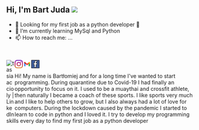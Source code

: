 ## Hi, I'm Bart Juda <img src="https://media.giphy.com/media/hvRJCLFzcasrR4ia7z/giphy.gif" width="25px">

<!--
**west32/west32** is a ✨ _special_ ✨ repository because its `README.md` (this file) appears on your GitHub profile.



- 🔭 I’m currently working on 
- 🌱 I’m currently learning MySql and PYTHON
- 👯 I’m looking to collaborate on ...
- 🤔 I’m looking for help with ...
MuayThai 🥊 and CrossFit 🏋️ coach Looking for my first job as a python developer 🐍

- 😄 Pronouns: ...
- ⚡ Fun fact: ...
-->
- 🤔 Looking for my first job as a python developer 🐍
- 🌱 I’m currently learning MySql and Python
- 📫 How to reach me: ...
<br>

[<img align="left" alt="tassiaaccioly | LinkedIn" width="22px" src="./linkedin.svg" />][linkedin]
[<img align="left" alt="itsmetherogue | Twitter" width="22px" src="./instagram.svg" />][instagram]
[<img align="left" alt="tassia.accioly | Gmail" width="22px" src="./gmail.svg" />][gmail]
[<img align="left" alt="tassiaaccioly | Medium" width="22px" src="./facebook.svg" />][facebook]
<br>
<br>
Hi! My name is Bartłomiej and for a long time I've wanted to start programming. During quarantine due to Covid-19 I had finally an opportunity to focus on it. I used to be a muaythai and crossfit athlete, then naturally I became a coach of these sports. I like sports very much and I like to help others to grow, but I also always had a lot of love for computers. During the lockdown caused by the pandemic I started to learn to code in python and I loved it. I try to develop my programming skills every day to find my first job as a python developer 

[linkedin]: https://www.linkedin.com/in/bart%C5%82omiej-juda-9a9220224/
[instagram]: https://www.instagram.com/bartekjuda_coach/?hl=pl
[gmail]: mailto:bartekjkk@gmail.com
[facebook]: https://www.facebook.com/bartek.juda.9
